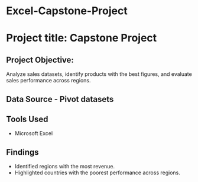 # Excel-Capstone-Project

# Project title: Capstone Project 

## Project Objective: 
Analyze sales datasets, identify products with the best figures, and evaluate sales performance across regions. 

## Data Source - Pivot datasets 

## Tools Used 
- Microsoft Excel 

## Findings 
- Identified regions with the most revenue.
- Highlighted countries with the poorest performance across regions.
